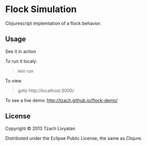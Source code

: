 # Flock Simulation

Clojurescript implemtation of a flock behavior.


## Usage
See it in action

To run it localy:
> lein run

To view
> goto http://localhost:3000/

To see a live demo: 
http://tzach.github.io/flock-demo/

## License

Copyright © 2013 Tzach Livyatan

Distributed under the Eclipse Public License, the same as Clojure.
